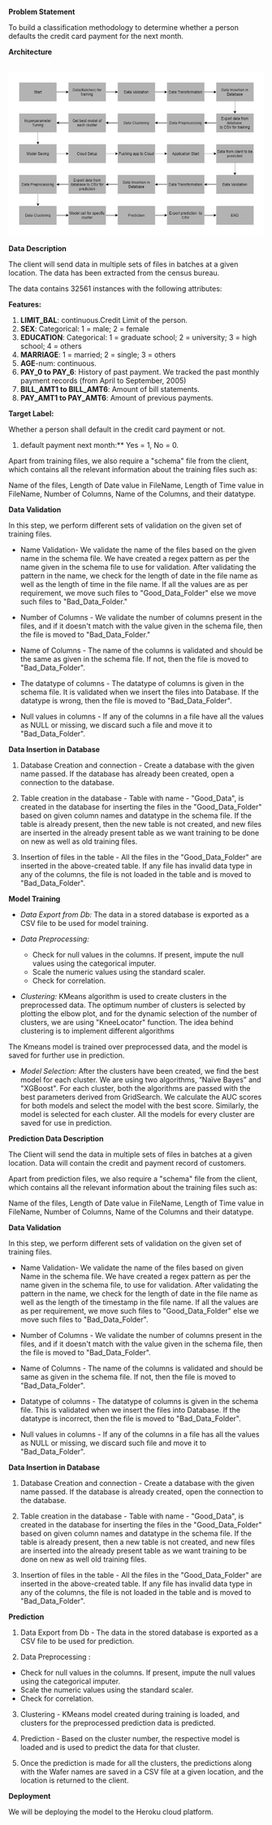 ﻿**Problem Statement**

To build a classification methodology to determine whether a person defaults the credit card payment for the next month. 

**Architecture**

` `![](Aspose.Words.69e690e1-2a68-444d-8382-77d20ad7c9ec.001.jpeg)

**Data Description**

The client will send data in multiple sets of files in batches at a given location. The data has been extracted from the census bureau. 

The data contains 32561 instances with the following attributes:

**Features:**

1. **LIMIT\_BAL**: continuous.Credit Limit of the person.
1. **SEX**: Categorical: 1 = male; 2 = female
1. **EDUCATION**: Categorical: 1 = graduate school; 2 = university; 3 = high school; 4 = others
1. **MARRIAGE**: 1 = married; 2 = single; 3 = others
1. **AGE**-num: continuous. 
1. **PAY\_0 to PAY\_6**: History of past payment. We tracked the past monthly payment records (from April to September, 2005)
1. **BILL\_AMT1 to BILL\_AMT6**: Amount of bill statements.
1. **PAY\_AMT1 to PAY\_AMT6**: Amount of previous payments. 

**Target Label:**

Whether a person shall default in the credit card payment or not.

1. default payment next month:**  Yes = 1, No = 0.

Apart from training files, we also require a "schema" file from the client, which contains all the relevant information about the training files such as:

Name of the files, Length of Date value in FileName, Length of Time value in FileName, Number of Columns, Name of the Columns, and their datatype.

**Data Validation** 

In this step, we perform different sets of validation on the given set of training files.  

* Name Validation- We validate the name of the files based on the given name in the schema file. We have created a regex pattern as per the name given in the schema file to use for validation. After validating the pattern in the name, we check for the length of date in the file name as well as the length of time in the file name. If all the values are as per requirement, we move such files to "Good\_Data\_Folder" else we move such files to "Bad\_Data\_Folder."

* Number of Columns - We validate the number of columns present in the files, and if it doesn't match with the value given in the schema file, then the file is moved to "Bad\_Data\_Folder."


* Name of Columns - The name of the columns is validated and should be the same as given in the schema file. If not, then the file is moved to "Bad\_Data\_Folder".

* The datatype of columns - The datatype of columns is given in the schema file. It is validated when we insert the files into Database. If the datatype is wrong, then the file is moved to "Bad\_Data\_Folder".

* Null values in columns - If any of the columns in a file have all the values as NULL or missing, we discard such a file and move it to "Bad\_Data\_Folder".

**Data Insertion in Database**

1. Database Creation and connection - Create a database with the given name passed. If the database has already been created, open a connection to the database. 

2. Table creation in the database - Table with name - "Good\_Data", is created in the database for inserting the files in the "Good\_Data\_Folder" based on given column names and datatype in the schema file. If the table is already present, then the new table is not created, and new files are inserted in the already present table as we want training to be done on new as well as old training files.     

3. Insertion of files in the table - All the files in the "Good\_Data\_Folder" are inserted in the above-created table. If any file has invalid data type in any of the columns, the file is not loaded in the table and is moved to "Bad\_Data\_Folder".

**Model Training** 

* *Data Export from Db:* The data in a stored database is exported as a CSV file to be used for model training.

* *Data Preprocessing:*

  * Check for null values in the columns. If present, impute the null values using the categorical imputer.
  * Scale the numeric values using the standard scaler.
  * Check for  correlation.

* *Clustering:* KMeans algorithm is used to create clusters in the preprocessed data. The optimum number of clusters is selected by plotting the elbow plot, and for the dynamic selection of the number of clusters, we are using "KneeLocator" function. The idea behind clustering is to implement different algorithms

The Kmeans model is trained over preprocessed data, and the model is saved for further use in prediction.

* *Model Selection:* After the clusters have been created, we find the best model for each cluster. We are using two algorithms, “Naïve Bayes” and "XGBoost". For each cluster, both the algorithms are passed with the best parameters derived from GridSearch. We calculate the AUC scores for both models and select the model with the best score. Similarly, the model is selected for each cluster. All the models for every cluster are saved for use in prediction.

**Prediction Data Description**

The Client will send the data in multiple sets of files in batches at a given location. Data will contain the credit and payment record of customers. 

Apart from prediction files, we also require a "schema" file from the client, which contains all the relevant information about the training files such as:

Name of the files, Length of Date value in FileName, Length of Time value in FileName, Number of Columns, Name of the Columns and their datatype.

**Data Validation**  

In this step, we perform different sets of validation on the given set of training files.  

* Name Validation- We validate the name of the files based on given Name in the schema file. We have created a regex pattern as per the name given in the schema file, to use for validation. After validating the pattern in the name, we check for the length of date in the file name as well as the length of the timestamp in the file name. If all the values are as per requirement, we move such files to "Good\_Data\_Folder" else we move such files to "Bad\_Data\_Folder". 

* Number of Columns - We validate the number of columns present in the files, and if it doesn't match with the value given in the schema file, then the file is moved to "Bad\_Data\_Folder". 

* Name of Columns - The name of the columns is validated and should be same as given in the schema file. If not, then the file is moved to "Bad\_Data\_Folder". 

* Datatype of columns - The datatype of columns is given in the schema file. This is validated when we insert the files into Database. If the datatype is incorrect, then the file is moved to "Bad\_Data\_Folder". 

* Null values in columns - If any of the columns in a file has all the values as NULL or missing, we discard such file and move it to "Bad\_Data\_Folder". 

**Data Insertion in Database** 
1. Database Creation and connection - Create a database with the given name passed. If the database is already created, open the connection to the database. 

2. Table creation in the database - Table with name - "Good\_Data", is created in the database for inserting the files in the "Good\_Data\_Folder" based on given column names and datatype in the schema file. If the table is already present, then a new table is not created, and new files are inserted into the already present table as we want training to be done on new as well old training files.     

3. Insertion of files in the table - All the files in the "Good\_Data\_Folder" are inserted in the above-created table. If any file has invalid data type in any of the columns, the file is not loaded in the table and is moved to "Bad\_Data\_Folder".

**Prediction** 

1. Data Export from Db - The data in the stored database is exported as a CSV file to be used for prediction.

2. Data Preprocessing  :  

  * Check for null values in the columns. If present, impute the null values using the categorical imputer.
  * Scale the numeric values using the standard scaler.
  * Check for  correlation.

3. Clustering - KMeans model created during training is loaded, and clusters for the preprocessed prediction data is predicted.

4. Prediction - Based on the cluster number, the respective model is loaded and is used to predict the data for that cluster.

5. Once the prediction is made for all the clusters, the predictions along with the Wafer names are saved in a CSV file at a given location, and the location is returned to the client.

**Deployment**

We will be deploying the model to the Heroku cloud platform.


